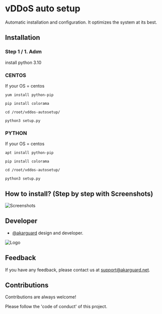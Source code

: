 # vDDoS auto setup

Automatic installation and configuration. It optimizes the system at its best.

## Installation

### Step 1 / 1. Adım

install python 3.10

### CENTOS
If your OS = centos
```
yum install python-pip
```

```
pip install colorama
```

```
cd /root/vddos-autosetup/
```

```
python3 setup.py
```

### PYTHON
If your OS = centos
```
apt install python-pip
```

```
pip install colorama
```

```
cd /root/vddos-autosetup/
```

```
python3 setup.py
```
## How to install? (Step by step with Screenshots)

![Screenshots](https://cdn.discordapp.com/attachments/1060972499996790844/1061005011015970836/image.png)

## Developer

- [@akarguard](https://www.github.com/akarguard) design and developer.

  
![Logo](https://media.discordapp.net/attachments/1031646083539021847/1037499672610222130/hero-logo.png)

    
## Feedback

If you have any feedback, please contact us at support@akarguard.net.
  
## Contributions

Contributions are always welcome!

Please follow the 'code of conduct' of this project.

  
